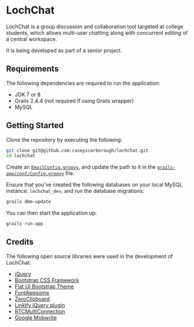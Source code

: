 # LochChat

LochChat is a group discussion and collaboration tool targeted at college students, which allows multi-user chatting along with concurrent editing of a central workspace.

It is being developed as part of a senior project.

## Requirements

The following dependencies are required to run the application:

* JDK 7 or 8
* Grails 2.4.4 (not required if using Grails wrapper)
* MySQL

## Getting Started

Clone the repository by executing the following:

```bash
git clone git@github.com:caseyscarborough/lochchat.git
cd lochchat
```

Create an [`EmailConfig.groovy`](https://github.com/caseyscarborough/lochchat/blob/ce6c36dc22287d62a3c95168e39b750e84c959a3/grails-app/conf/EmailConfig.example.groovy), and update the path to it in the [`grails-app/conf/Config.groovy`](https://github.com/caseyscarborough/lochchat/blob/ce6c36dc22287d62a3c95168e39b750e84c959a3/grails-app/conf/Config.groovy#L17) file.

Ensure that you've created the following databases on your local MySQL instance: `lochchat_dev`, and run the database migrations:

```bash
grails dbm-update
```

You can then start the application up:

```bash
grails run-app
```

## Credits

The following open source libraries were used in the development of LochChat:

* [jQuery](http://jquery.com/)
* [Bootstrap CSS Framework](http://getbootstrap.com/)
* [Flat UI Bootstrap Theme](http://designmodo.github.io/Flat-UI/)
* [FontAwesome](http://fontawesome.io/)
* [ZeroClipboard](http://zeroclipboard.org/)
* [Linkify jQuery plugin](http://soapbox.github.io/jQuery-linkify/)
* [RTCMultiConnection](http://www.rtcmulticonnection.org/)
* [Google Mobwrite](http://code.google.com/p/google-mobwrite/)